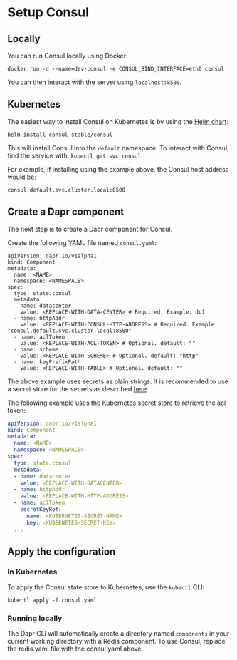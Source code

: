 # Setup Consul 

## Locally

You can run Consul locally using Docker:

```
docker run -d --name=dev-consul -e CONSUL_BIND_INTERFACE=eth0 consul
```

You can then interact with the server using `localhost:8500`.

## Kubernetes

The easiest way to install Consul on Kubernetes is by using the [Helm chart](https://github.com/helm/charts/tree/master/stable/consul):

```
helm install consul stable/consul
```

This will install Consul into the `default` namespace.
To interact with Consul, find the service with: `kubectl get svc consul`.

For example, if installing using the example above, the Consul host address would be:

`consul.default.svc.cluster.local:8500`

## Create a Dapr component

The next step is to create a Dapr component for Consul.

Create the following YAML file named `consul.yaml`:

```
apiVersion: dapr.io/v1alpha1
kind: Component
metadata:
  name: <NAME>
  namespace: <NAMESPACE>
spec:
  type: state.consul
  metadata:
  - name: datacenter
    value: <REPLACE-WITH-DATA-CENTER> # Required. Example: dc1
  - name: httpAddr
    value: <REPLACE-WITH-CONSUL-HTTP-ADDRESS> # Required. Example: "consul.default.svc.cluster.local:8500"
  - name: aclToken
    value: <REPLACE-WITH-ACL-TOKEN> # Optional. default: ""
  - name: scheme
    value: <REPLACE-WITH-SCHEME> # Optional. default: "http"
  - name: keyPrefixPath
    value: <REPLACE-WITH-TABLE> # Optional. default: ""
```

The above example uses secrets as plain strings. It is recommended to use a secret store for the secrets as described [here](../../concepts/secrets/README.md)

The following example uses the Kubernetes secret store to retrieve the acl token:

```yaml
apiVersion: dapr.io/v1alpha1
kind: Component
metadata:
  name: <NAME>
  namespace: <NAMESPACE>
spec:
  type: state.consul
  metadata:
  - name: datacenter
    value: <REPLACE-WITH-DATACENTER>
  - name: httpAddr
    value: <REPLACE-WITH-HTTP-ADDRESS>
  - name: aclToken
    secretKeyRef:
      name: <KUBERNETES-SECRET-NAME>
      key: <KUBERNETES-SECRET-KEY>
  ...
```

## Apply the configuration

### In Kubernetes

To apply the Consul state store to Kubernetes, use the `kubectl` CLI:

```
kubectl apply -f consul.yaml
```

### Running locally

The Dapr CLI will automatically create a directory named `components` in your current working directory with a Redis component.
To use Consul, replace the redis.yaml file with the consul.yaml above.
